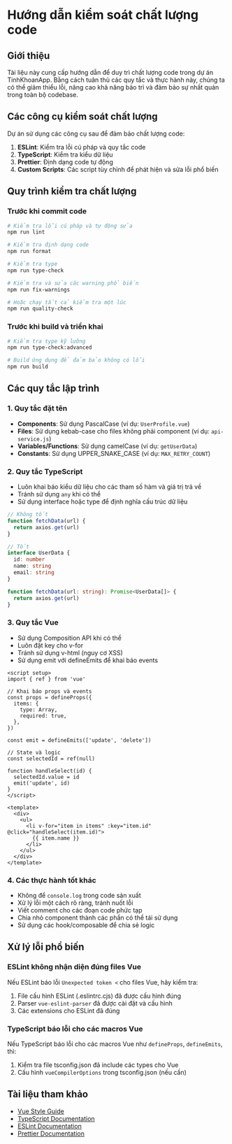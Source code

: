# Hướng dẫn kiểm soát chất lượng code

## Giới thiệu

Tài liệu này cung cấp hướng dẫn để duy trì chất lượng code trong dự án TinhKhoanApp. Bằng cách tuân thủ các quy tắc và thực hành này, chúng ta có thể giảm thiểu lỗi, nâng cao khả năng bảo trì và đảm bảo sự nhất quán trong toàn bộ codebase.

## Các công cụ kiểm soát chất lượng

Dự án sử dụng các công cụ sau để đảm bảo chất lượng code:

1. **ESLint**: Kiểm tra lỗi cú pháp và quy tắc code
2. **TypeScript**: Kiểm tra kiểu dữ liệu
3. **Prettier**: Định dạng code tự động
4. **Custom Scripts**: Các script tùy chỉnh để phát hiện và sửa lỗi phổ biến

## Quy trình kiểm tra chất lượng

### Trước khi commit code

```bash
# Kiểm tra lỗi cú pháp và tự động sửa
npm run lint

# Kiểm tra định dạng code
npm run format

# Kiểm tra type
npm run type-check

# Kiểm tra và sửa các warning phổ biến
npm run fix-warnings

# Hoặc chạy tất cả kiểm tra một lúc
npm run quality-check
```

### Trước khi build và triển khai

```bash
# Kiểm tra type kỹ lưỡng
npm run type-check:advanced

# Build ứng dụng để đảm bảo không có lỗi
npm run build
```

## Các quy tắc lập trình

### 1. Quy tắc đặt tên

- **Components**: Sử dụng PascalCase (ví dụ: `UserProfile.vue`)
- **Files**: Sử dụng kebab-case cho files không phải component (ví dụ: `api-service.js`)
- **Variables/Functions**: Sử dụng camelCase (ví dụ: `getUserData`)
- **Constants**: Sử dụng UPPER_SNAKE_CASE (ví dụ: `MAX_RETRY_COUNT`)

### 2. Quy tắc TypeScript

- Luôn khai báo kiểu dữ liệu cho các tham số hàm và giá trị trả về
- Tránh sử dụng `any` khi có thể
- Sử dụng interface hoặc type để định nghĩa cấu trúc dữ liệu

```typescript
// Không tốt
function fetchData(url) {
  return axios.get(url)
}

// Tốt
interface UserData {
  id: number
  name: string
  email: string
}

function fetchData(url: string): Promise<UserData[]> {
  return axios.get(url)
}
```

### 3. Quy tắc Vue

- Sử dụng Composition API khi có thể
- Luôn đặt key cho v-for
- Tránh sử dụng v-html (nguy cơ XSS)
- Sử dụng emit với defineEmits để khai báo events

```vue
<script setup>
import { ref } from 'vue'

// Khai báo props và events
const props = defineProps({
  items: {
    type: Array,
    required: true,
  },
})

const emit = defineEmits(['update', 'delete'])

// State và logic
const selectedId = ref(null)

function handleSelect(id) {
  selectedId.value = id
  emit('update', id)
}
</script>

<template>
  <div>
    <ul>
      <li v-for="item in items" :key="item.id" @click="handleSelect(item.id)">
        {{ item.name }}
      </li>
    </ul>
  </div>
</template>
```

### 4. Các thực hành tốt khác

- Không để `console.log` trong code sản xuất
- Xử lý lỗi một cách rõ ràng, tránh nuốt lỗi
- Viết comment cho các đoạn code phức tạp
- Chia nhỏ component thành các phần có thể tái sử dụng
- Sử dụng các hook/composable để chia sẻ logic

## Xử lý lỗi phổ biến

### ESLint không nhận diện đúng files Vue

Nếu ESLint báo lỗi `Unexpected token <` cho files Vue, hãy kiểm tra:

1. File cấu hình ESLint (.eslintrc.cjs) đã được cấu hình đúng
2. Parser `vue-eslint-parser` đã được cài đặt và cấu hình
3. Các extensions cho ESLint đã đúng

### TypeScript báo lỗi cho các macros Vue

Nếu TypeScript báo lỗi cho các macros Vue như `defineProps`, `defineEmits`, thì:

1. Kiểm tra file tsconfig.json đã include các types cho Vue
2. Cấu hình `vueCompilerOptions` trong tsconfig.json (nếu cần)

## Tài liệu tham khảo

- [Vue Style Guide](https://vuejs.org/style-guide/)
- [TypeScript Documentation](https://www.typescriptlang.org/docs/)
- [ESLint Documentation](https://eslint.org/docs/user-guide/getting-started)
- [Prettier Documentation](https://prettier.io/docs/en/index.html)
